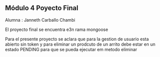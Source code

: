 ## Módulo 4 Poyecto Final 

Alumna : Janneth Carballo Chambi 

El proyecto final  se encuentra e3n rama mongoose 

Para el presente proyecto se aclara que para la gestion de usuario esta abierto sin token y para eliminar un prodcuto de un arrito debe estar en un estado PENDING para que se pueda ejecutar em metodo eliminar 
